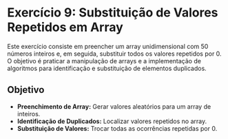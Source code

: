 # Exercício 9: Substituição de Valores Repetidos em Array

Este exercício consiste em preencher um array unidimensional com 50 números inteiros e, em seguida, substituir todos os valores repetidos por 0. O objetivo é praticar a manipulação de arrays e a implementação de algoritmos para identificação e substituição de elementos duplicados.

## Objetivo

- **Preenchimento de Array:** Gerar valores aleatórios para um array de inteiros.
- **Identificação de Duplicados:** Localizar valores repetidos no array.
- **Substituição de Valores:** Trocar todas as ocorrências repetidas por 0.
